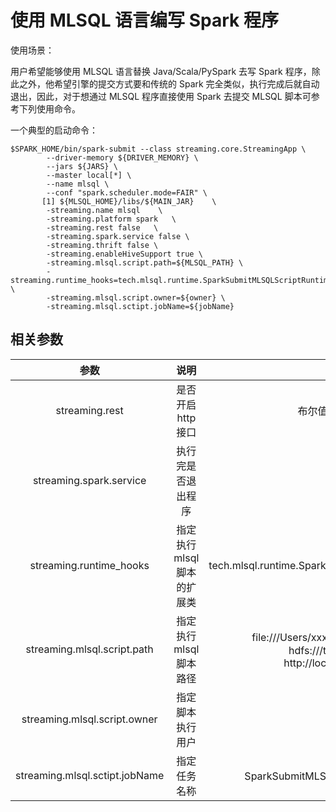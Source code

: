 # 使用 MLSQL 语言编写 Spark 程序

使用场景：

用户希望能够使用 MLSQL 语言替换 Java/Scala/PySpark 去写 Spark 程序，除此之外，他希望引擎的提交方式要和传统的 Spark 完全类似，执行完成后就自动退出，因此，对于想通过 MLSQL 程序直接使用 Spark 去提交 MLSQL 脚本可参考下列使用命令。

一个典型的启动命令：

```shell
$SPARK_HOME/bin/spark-submit --class streaming.core.StreamingApp \
        --driver-memory ${DRIVER_MEMORY} \
        --jars ${JARS} \
        --master local[*] \
        --name mlsql \        
        --conf "spark.scheduler.mode=FAIR" \
       [1] ${MLSQL_HOME}/libs/${MAIN_JAR}    \ 
        -streaming.name mlsql    \
        -streaming.platform spark   \
        -streaming.rest false   \
        -streaming.spark.service false \
        -streaming.thrift false \
        -streaming.enableHiveSupport true \
        -streaming.mlsql.script.path=${MLSQL_PATH} \
        -streaming.runtime_hooks=tech.mlsql.runtime.SparkSubmitMLSQLScriptRuntimeLifecycle \
        -streaming.mlsql.script.owner=${owner} \
        -streaming.mlsql.sctipt.jobName=${jobName}
```

## 相关参数

|              参数              |           说明            |                            示例值                            |
| :----------------------------: | :-----------------------: | :----------------------------------------------------------: |
|         streaming.rest         |    是否开启 http 接口     |                   布尔值，需要设置为 false                   |
|    streaming.spark.service     |    执行完是否退出程序     |                true 不退出  <br />false 退出                 |
|    streaming.runtime_hooks     | 指定执行mlsql脚本的扩展类 |  tech.mlsql.runtime.SparkSubmitMLSQLScriptRuntimeLifecycle   |
|  streaming.mlsql.script.path   |  指定执行 mlsql 脚本路径  | file:///Users/xxx/Documents/mlsql.txt (本地)<br />hdfs:///tmp/mlsql.txt (HDFS)<br />http://localhost:8080/mlsql.txt |
|  streaming.mlsql.script.owner  |     指定脚本执行用户      |                         admin (默认)                         |
| streaming.mlsql.sctipt.jobName |       指定任务名称        |        SparkSubmitMLSQLScriptRuntimeJob（默认）&nbsp;        |

